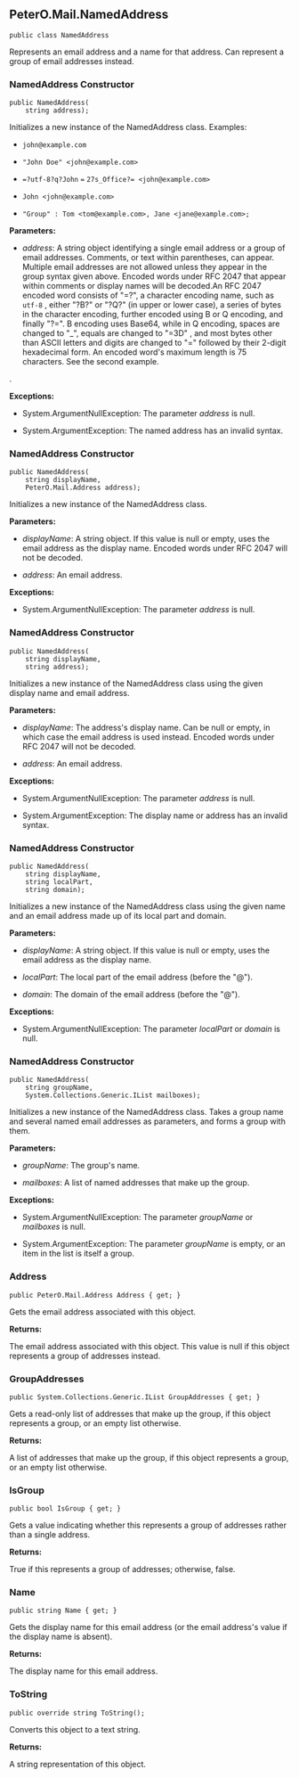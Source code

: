 ## PeterO.Mail.NamedAddress

    public class NamedAddress

Represents an email address and a name for that address. Can represent a group of email addresses instead.

### NamedAddress Constructor

    public NamedAddress(
        string address);

Initializes a new instance of the NamedAddress class. Examples:

 *  `john@example.com`

 *  `"John Doe" <john@example.com>`

 *  `=?utf-8?q?John`  `=`  `27s_Office?=
            <john@example.com>`

 *  `John <john@example.com>`

 *  `"Group" : Tom <tom@example.com>, Jane
            <jane@example.com>;`

<b>Parameters:</b>

 * <i>address</i>: A string object identifying a single email address or a group of email addresses. Comments, or text within parentheses, can appear. Multiple email addresses are not allowed unless they appear in the group syntax given above. Encoded words under RFC 2047 that appear within comments or display names will be decoded.An RFC 2047 encoded word consists of "=?", a character encoding name, such as  `utf-8` , either "?B?" or "?Q?" (in upper or lower case), a series of bytes in the character encoding, further encoded using B or Q encoding, and finally "?=". B encoding uses Base64, while in Q encoding, spaces are changed to "_", equals are changed to "=3D" , and most bytes other than ASCII letters and digits are changed to "=" followed by their 2-digit hexadecimal form. An encoded word's maximum length is 75 characters. See the second example.

.

<b>Exceptions:</b>

 * System.ArgumentNullException:
The parameter  <i>address</i>
 is null.

 * System.ArgumentException:
The named address has an invalid syntax.

### NamedAddress Constructor

    public NamedAddress(
        string displayName,
        PeterO.Mail.Address address);

Initializes a new instance of the NamedAddress class.

<b>Parameters:</b>

 * <i>displayName</i>: A string object. If this value is null or empty, uses the email address as the display name. Encoded words under RFC 2047 will not be decoded.

 * <i>address</i>: An email address.

<b>Exceptions:</b>

 * System.ArgumentNullException:
The parameter  <i>address</i>
 is null.

### NamedAddress Constructor

    public NamedAddress(
        string displayName,
        string address);

Initializes a new instance of the NamedAddress class using the given display name and email address.

<b>Parameters:</b>

 * <i>displayName</i>: The address's display name. Can be null or empty, in which case the email address is used instead. Encoded words under RFC 2047 will not be decoded.

 * <i>address</i>: An email address.

<b>Exceptions:</b>

 * System.ArgumentNullException:
The parameter  <i>address</i>
 is null.

 * System.ArgumentException:
The display name or address has an invalid syntax.

### NamedAddress Constructor

    public NamedAddress(
        string displayName,
        string localPart,
        string domain);

Initializes a new instance of the NamedAddress class using the given name and an email address made up of its local part and domain.

<b>Parameters:</b>

 * <i>displayName</i>: A string object. If this value is null or empty, uses the email address as the display name.

 * <i>localPart</i>: The local part of the email address (before the "@").

 * <i>domain</i>: The domain of the email address (before the "@").

<b>Exceptions:</b>

 * System.ArgumentNullException:
The parameter  <i>localPart</i>
 or  <i>domain</i>
 is null.

### NamedAddress Constructor

    public NamedAddress(
        string groupName,
        System.Collections.Generic.IList mailboxes);

Initializes a new instance of the NamedAddress class. Takes a group name and several named email addresses as parameters, and forms a group with them.

<b>Parameters:</b>

 * <i>groupName</i>: The group's name.

 * <i>mailboxes</i>: A list of named addresses that make up the group.

<b>Exceptions:</b>

 * System.ArgumentNullException:
The parameter  <i>groupName</i>
 or  <i>mailboxes</i>
 is null.

 * System.ArgumentException:
The parameter  <i>groupName</i>
 is empty, or an item in the list is itself a group.

### Address

    public PeterO.Mail.Address Address { get; }

Gets the email address associated with this object.

<b>Returns:</b>

The email address associated with this object. This value is null if this object represents a group of addresses instead.

### GroupAddresses

    public System.Collections.Generic.IList GroupAddresses { get; }

Gets a read-only list of addresses that make up the group, if this object represents a group, or an empty list otherwise.

<b>Returns:</b>

A list of addresses that make up the group, if this object represents a group, or an empty list otherwise.

### IsGroup

    public bool IsGroup { get; }

Gets a value indicating whether this represents a group of addresses rather than a single address.

<b>Returns:</b>

True if this represents a group of addresses; otherwise, false.

### Name

    public string Name { get; }

Gets the display name for this email address (or the email address's value if the display name is absent).

<b>Returns:</b>

The display name for this email address.

### ToString

    public override string ToString();

Converts this object to a text string.

<b>Returns:</b>

A string representation of this object.
